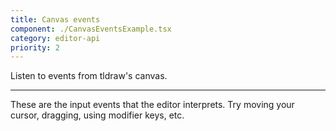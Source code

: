```yaml
---
title: Canvas events
component: ./CanvasEventsExample.tsx
category: editor-api
priority: 2
---
```


Listen to events from tldraw's canvas.

---

These are the input events that the editor interprets. Try moving your cursor, dragging, using modifier keys, etc.
